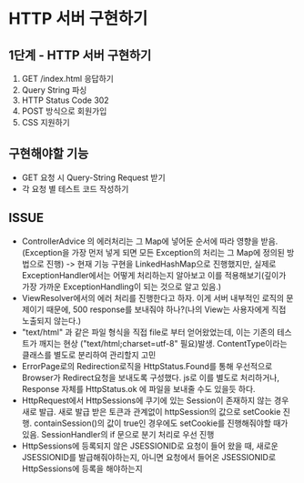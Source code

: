 # HTTP 서버 구현하기

## 1단계 - HTTP 서버 구현하기

1. GET /index.html 응답하기
2. Query String 파싱
3. HTTP Status Code 302
4. POST 방식으로 회원가입
5. CSS 지원하기

## 구현해야할 기능

- GET 요청 시 Query-String Request 받기
- 각 요청 별 테스트 코드 작성하기

## ISSUE

- ControllerAdvice 의 에러처리는 그 Map에 넣어둔 순서에 따라 영향을 받음.(Exception을 가장 먼저 넣게 되면 모든 Exception의 처리는 그 Map에
  정의된 방법으로 진행)
  -> 현재 기능 구현을 LinkedHashMap으로 진행했지만, 실제로 ExceptionHandler에서는 어떻게 처리하는지 알아보고 이를 적용해보기(깊이가 가장 가까운
  ExceptionHandling이 되는 것으로 알고 있음.)
- ViewResolver에서의 에러 처리를 진행한다고 하자. 이게 서버 내부적인 로직의 문제이기 때문에, 500 response를 보내줘야 하나?(나의 View는 사용자에게 직접
  노출되지 않는다.)
- "text/html" 과 같은 파일 형식을 직접 file로 부터 얻어왔었는데, 이는 기존의 테스트가 깨지는 현상 ("text/html;charset=utf-8" 필요)발생.
  ContentType이라는 클래스를 별도로 분리하여 관리할지 고민
- ErrorPage로의 Redirection로직을 HttpStatus.Found를 통해 우선적으로 Browser가 Redirect요청을 보내도록 구성했다. js로 이를 별도로
  처리하거나, Response 자체를 HttpStatus.ok 에 파일을 보내줄 수도 있을듯 하다.
- HttpRequest에서 HttpSessions에 쿠기에 있는 Session이 존재하지 않는 경우 새로 발급. 새로 발급 받은 토큰과 관계없이 httpSession의 값으로
  setCookie 진행. containSession()의 값이 true인 경우에도 setCookie를 진행해줘야할 때가 있음. SessionHandler의 if 문으로 분기
  처리로 우선 진행
- HttpSessions에 등록되지 않은 JSESSIONID로 요청이 들어 왔을 때, 새로운 JSESSIONID를 발급해줘야하는지, 아니면 요청에서 들어온 JSESSIONID로
  HttpSessions에 등록을 해야하는지
